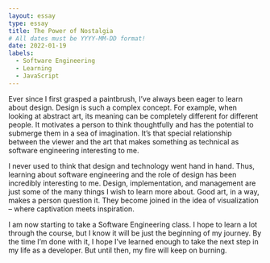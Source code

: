 ```yaml
---
layout: essay
type: essay
title: The Power of Nostalgia
# All dates must be YYYY-MM-DD format!
date: 2022-01-19
labels:
  - Software Engineering
  - Learning
  - JavaScript
---
```



Ever since I first grasped a paintbrush, I’ve always been eager to learn about design. Design is such a complex concept. For example, when looking at abstract art, its meaning can be completely different for different people. It motivates a person to think thoughtfully and has the potential to submerge them in a sea of imagination. It’s that special relationship between the viewer and the art that makes something as technical as software engineering interesting to me.


I never used to think that design and technology went hand in hand.  Thus, learning about software engineering and the role of design has been incredibly interesting to me. Design, implementation, and management are just some of the many things I wish to learn more about. Good art, in a way, makes a person question it. They become joined in the idea of visualization – where captivation meets inspiration.


I am now starting to take a Software Engineering class. I hope to learn a lot through the course, but I know it will be just the beginning of my journey. By the time I’m done with it, I hope I’ve learned enough to take the next step in my life as a developer. But until then, my fire will keep on burning.


